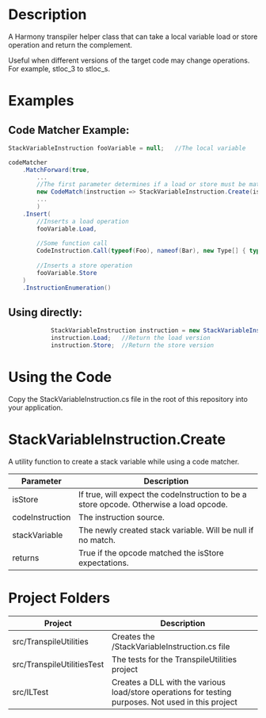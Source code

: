 # Description 
A Harmony transpiler helper class that can take a local variable load or store operation and return the complement.

Useful when different versions of the target code may change operations.  For example, stloc_3 to stloc_s.

# Examples
## Code Matcher Example:

```csharp
StackVariableInstruction fooVariable = null;   //The local variable

codeMatcher
    .MatchForward(true,
        ...
        //The first parameter determines if a load or store must be matched.
        new CodeMatch(instruction => StackVariableInstruction.Create(isStore: true, instruction, out fooVariable))
        ...
        )
    .Insert(
        //Inserts a load operation
        fooVariable.Load,
        
        //Some function call
        CodeInstruction.Call(typeof(Foo), nameof(Bar), new Type[] { typeof(List<Fizz>) }),  
        
        //Inserts a store operation
        fooVariable.Store
    )
    .InstructionEnumeration()
```
## Using directly:
```csharp
            StackVariableInstruction instruction = new StackVariableInstruction(new CodeInstruction(OpCodes.Stloc_2));
            instruction.Load;   //Return the load version
            instruction.Store;  //Return the store version
```


# Using the Code
Copy the StackVariableInstruction.cs file in the root of this repository into your application.

# StackVariableInstruction.Create

A utility function to create a stack variable while using a code matcher.

|Parameter|Description|
|--|--|
|isStore|If true, will expect the codeInstruction to be a store opcode.  Otherwise a load opcode.|
|codeInstruction|The instruction source.|
|stackVariable|The newly created stack variable.  Will be null if no match.|
|returns|True if the opcode matched the isStore expectations.|


# Project Folders
|Project|Description|
|--|--|
|src/TranspileUtilities|Creates the /StackVariableInstruction.cs file|
|src/TranspileUtilitiesTest|The tests for the TranspileUtilities project|
|src/ILTest|Creates a DLL with the various load/store operations for testing purposes.  Not used in this project|
